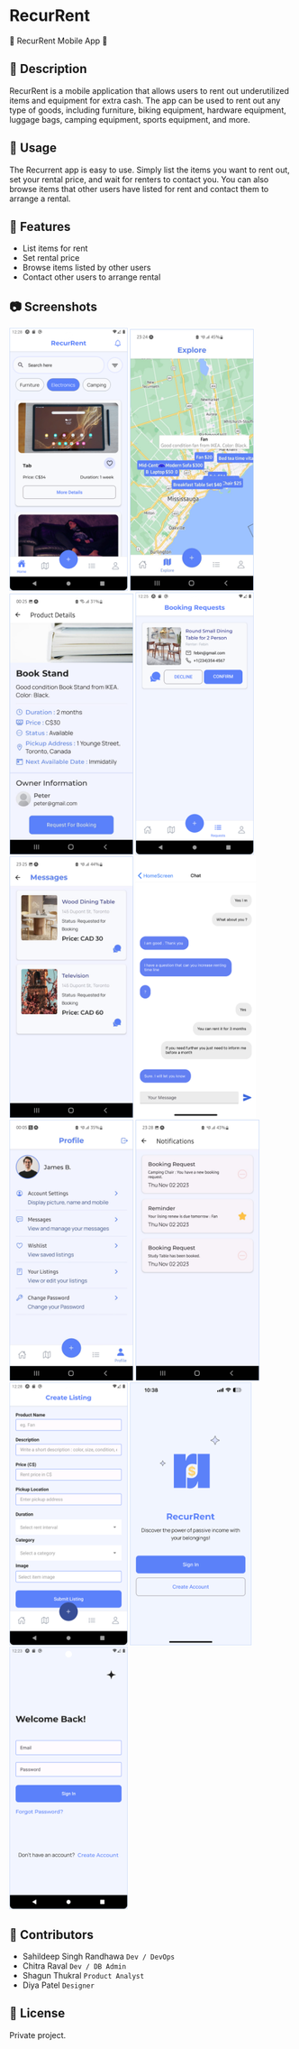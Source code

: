 # RecurRent

🚀 RecurRent Mobile App 📱

## 📝 Description

RecurRent is a mobile application that allows users to rent out underutilized items and equipment for extra cash. The app can be used to rent out any type of goods, including furniture, biking equipment, hardware equipment, luggage bags, camping equipment, sports equipment, and more.

## 📱 Usage

The Recurrent app is easy to use. Simply list the items you want to rent out, set your rental price, and wait for renters to contact you. You can also browse items that other users have listed for rent and contact them to arrange a rental.

## 🌟 Features

- List items for rent
- Set rental price
- Browse items listed by other users
- Contact other users to arrange rental

## 📷 Screenshots


<img src="./img/home-android.png" alt="Home Screen" width="210" />  <img src="./img/map-android.png" alt="Map Screen" width="220" />  <img src="./img/product-details-android.png" alt="Product details Screen" width="220" />  <img src="./img/booking-req-android.png" alt="Booking request Screen" width="210" />  <img src="./img/messages-android.png" alt="Messages Screen" width="220" />  <img src="./img/chat-ios.png" alt="Chat Screen" width="214" />  <img src="./img/profile-page-android.png" alt="Profile Screen" width="220" />  <img src="./img/notifications-android.png" alt="Notifications Screen" width="220" />  <img src="./img/new-listing-android.png" alt="New Lisitng Screen" width="210" />  <img src="./img/login.png" alt="Opening Screen" width="216" />  <img src="./img/login-form.png" alt="Login Screen" width="210" />
<!-- ![Screenshot 1](/screenshots/screenshot1.png)
![Screenshot 2](/screenshots/screenshot2.png) -->


<!-- ## 📚 Installation

coming soon
1. Clone the repository
2. Install dependencies using `npm install`
3. Run the app using `npm start` -->

## 🤝 Contributors

- Sahildeep Singh Randhawa  `Dev / DevOps`
- Chitra Raval  `Dev / DB Admin`
- Shagun Thukral  `Product Analyst`
- Diya Patel  `Designer`

## 📝 License

Private project.
